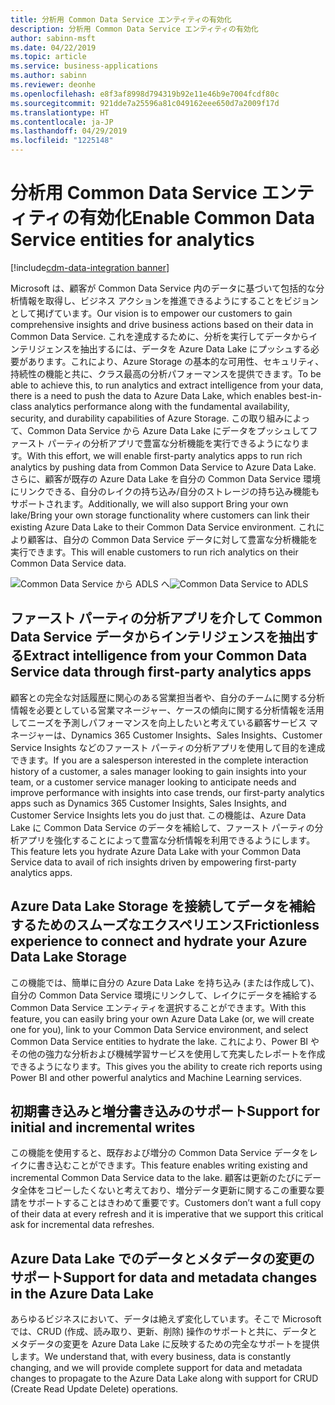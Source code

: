 ```yaml
---
title: 分析用 Common Data Service エンティティの有効化
description: 分析用 Common Data Service エンティティの有効化
author: sabinn-msft
ms.date: 04/22/2019
ms.topic: article
ms.service: business-applications
ms.author: sabinn
ms.reviewer: deonhe
ms.openlocfilehash: e8f3af8998d794319b92e11e46b9e7004fcdf80c
ms.sourcegitcommit: 921dde7a25596a81c049162eee650d7a2009f17d
ms.translationtype: HT
ms.contentlocale: ja-JP
ms.lasthandoff: 04/29/2019
ms.locfileid: "1225148"
---
```

# <a name="enable-common-data-service-entities-for-analytics"></a><span data-ttu-id="f79b2-103">分析用 Common Data Service エンティティの有効化</span><span class="sxs-lookup"><span data-stu-id="f79b2-103">Enable Common Data Service entities for analytics</span></span>
[!include[cdm-data-integration banner](../includes/cdm-data-integration.md)]



<span data-ttu-id="f79b2-104">Microsoft は、顧客が Common Data Service 内のデータに基づいて包括的な分析情報を取得し、ビジネス アクションを推進できるようにすることをビジョンとして掲げています。</span><span class="sxs-lookup"><span data-stu-id="f79b2-104">Our vision is to empower our customers to gain comprehensive insights and drive business actions based on their data in Common Data Service.</span></span> <span data-ttu-id="f79b2-105">これを達成するために、分析を実行してデータからインテリジェンスを抽出するには、データを Azure Data Lake にプッシュする必要があります。これにより、Azure Storage の基本的な可用性、セキュリティ、持続性の機能と共に、クラス最高の分析パフォーマンスを提供できます。</span><span class="sxs-lookup"><span data-stu-id="f79b2-105">To be able to achieve this, to run analytics and extract intelligence from your data, there is a need to push the data to Azure Data Lake, which enables best-in-class analytics performance along with the fundamental availability, security, and durability capabilities of Azure Storage.</span></span> <span data-ttu-id="f79b2-106">この取り組みによって、Common Data Service から Azure Data Lake にデータをプッシュしてファースト パーティの分析アプリで豊富な分析機能を実行できるようになります。</span><span class="sxs-lookup"><span data-stu-id="f79b2-106">With this effort, we will enable first-party analytics apps to run rich analytics by pushing data from Common Data Service to Azure Data Lake.</span></span> <span data-ttu-id="f79b2-107">さらに、顧客が既存の Azure Data Lake を自分の Common Data Service 環境にリンクできる、自分のレイクの持ち込み/自分のストレージの持ち込み機能もサポートされます。</span><span class="sxs-lookup"><span data-stu-id="f79b2-107">Additionally, we will also support Bring your own lake/Bring your own storage functionality where customers can link their existing Azure Data Lake to their Common Data Service environment.</span></span> <span data-ttu-id="f79b2-108">これにより顧客は、自分の Common Data Service データに対して豊富な分析機能を実行できます。</span><span class="sxs-lookup"><span data-stu-id="f79b2-108">This will enable customers to run rich analytics on their Common Data Service data.</span></span>

<span data-ttu-id="f79b2-109">![Common Data Service から ADLS へ](media/enable-common-data-service-entities-analytics.jpg "Common Data Service から ADLS への図")</span><span class="sxs-lookup"><span data-stu-id="f79b2-109">![Common Data Service to ADLS](media/enable-common-data-service-entities-analytics.jpg "Common Data Service to ADLS image")</span></span>

## <a name="extract-intelligence-from-your-common-data-service-data-through-first-party-analytics-apps"></a><span data-ttu-id="f79b2-110">ファースト パーティの分析アプリを介して Common Data Service データからインテリジェンスを抽出する</span><span class="sxs-lookup"><span data-stu-id="f79b2-110">Extract intelligence from your Common Data Service data through first-party analytics apps</span></span>

<span data-ttu-id="f79b2-111">顧客との完全な対話履歴に関心のある営業担当者や、自分のチームに関する分析情報を必要としている営業マネージャー、ケースの傾向に関する分析情報を活用してニーズを予測しパフォーマンスを向上したいと考えている顧客サービス マネージャーは、Dynamics 365 Customer Insights、Sales Insights、Customer Service Insights などのファースト パーティの分析アプリを使用して目的を達成できます。</span><span class="sxs-lookup"><span data-stu-id="f79b2-111">If you are a salesperson interested in the complete interaction history of a customer, a sales manager looking to gain insights into your team, or a customer service manager looking to anticipate needs and improve performance with insights into case trends, our first-party analytics apps such as Dynamics 365 Customer Insights, Sales Insights, and Customer Service Insights lets you do just that.</span></span>  <span data-ttu-id="f79b2-112">この機能は、Azure Data Lake に Common Data Service のデータを補給して、ファースト パーティの分析アプリを強化することによって豊富な分析情報を利用できるようにします。</span><span class="sxs-lookup"><span data-stu-id="f79b2-112">This feature lets you hydrate Azure Data Lake with your Common Data Service data to avail of rich insights driven by empowering first-party analytics apps.</span></span>

## <a name="frictionless-experience-to-connect-and-hydrate-your-azure-data-lake-storage"></a><span data-ttu-id="f79b2-113">Azure Data Lake Storage を接続してデータを補給するためのスムーズなエクスペリエンス</span><span class="sxs-lookup"><span data-stu-id="f79b2-113">Frictionless experience to connect and hydrate your Azure Data Lake Storage</span></span> 

<span data-ttu-id="f79b2-114">この機能では、簡単に自分の Azure Data Lake を持ち込み (または作成して)、自分の Common Data Service 環境にリンクして、レイクにデータを補給する Common Data Service エンティティを選択することができます。</span><span class="sxs-lookup"><span data-stu-id="f79b2-114">With this feature, you can easily bring your own Azure Data Lake (or, we will create one for you), link to your Common Data Service environment, and select Common Data Service entities to hydrate the lake.</span></span> <span data-ttu-id="f79b2-115">これにより、Power BI やその他の強力な分析および機械学習サービスを使用して充実したレポートを作成できるようになります。</span><span class="sxs-lookup"><span data-stu-id="f79b2-115">This gives you the ability to create rich reports using Power BI and other powerful analytics and Machine Learning services.</span></span>  

## <a name="support-for-initial-and-incremental-writes"></a><span data-ttu-id="f79b2-116">初期書き込みと増分書き込みのサポート</span><span class="sxs-lookup"><span data-stu-id="f79b2-116">Support for initial and incremental writes</span></span>  

<span data-ttu-id="f79b2-117">この機能を使用すると、既存および増分の Common Data Service データをレイクに書き込むことができます。</span><span class="sxs-lookup"><span data-stu-id="f79b2-117">This feature enables writing existing and incremental Common Data Service data to the lake.</span></span> <span data-ttu-id="f79b2-118">顧客は更新のたびにデータ全体をコピーしたくないと考えており、増分データ更新に関するこの重要な要請をサポートすることはきわめて重要です。</span><span class="sxs-lookup"><span data-stu-id="f79b2-118">Customers don’t want a full copy of their data at every refresh and it is imperative that we support this critical ask for incremental data refreshes.</span></span>  

## <a name="support-for-data-and-metadata-changes-in-the-azure-data-lake"></a><span data-ttu-id="f79b2-119">Azure Data Lake でのデータとメタデータの変更のサポート</span><span class="sxs-lookup"><span data-stu-id="f79b2-119">Support for data and metadata changes in the Azure Data Lake</span></span> 

<span data-ttu-id="f79b2-120">あらゆるビジネスにおいて、データは絶えず変化しています。そこで Microsoft では、CRUD (作成、読み取り、更新、削除) 操作のサポートと共に、データとメタデータの変更を Azure Data Lake に反映するための完全なサポートを提供します。</span><span class="sxs-lookup"><span data-stu-id="f79b2-120">We understand that, with every business, data is constantly changing, and we will provide complete support for data and metadata changes to propagate to the Azure Data Lake along with support for CRUD (Create Read Update Delete) operations.</span></span> 
